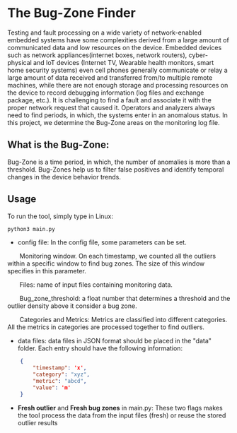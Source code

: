 # The Bug-Zone Finder

Testing and fault processing on a wide variety of network-enabled embedded systems have some complexities derived from a large amount of communicated data and low resources on the device. Embedded devices such as network appliances(internet boxes, network routers), cyber-physical and IoT devices (Internet TV, Wearable health monitors, smart home security systems) even cell phones generally communicate or relay a large amount of data received and transferred from/to multiple remote machines, while there are not enough storage and processing resources on the device to record debugging information (log files and exchange package, etc.). It is challenging to find a fault and associate it with the proper network request that caused it. Operators and analyzers always need to find periods, in which, the systems enter in an anomalous status. In this project, we determine the Bug-Zone areas on the monitoring log file.

## What is the Bug-Zone:

Bug-Zone is a time period, in which, the number of anomalies is more than a threshold. Bug-Zones help us to filter false positives and identify temporal changes in the device behavior trends.

## Usage
To run the tool, simply type in Linux: 
```python
python3 main.py
```

- config file: 
In the config file, some parameters can be set. 

&nbsp;&nbsp;&nbsp;&nbsp;&nbsp;&nbsp; Monitoring window. On each timestamp, we counted all the outliers within a specific window to find bug zones. The size of this window specifies in this parameter.

&nbsp;&nbsp;&nbsp;&nbsp;&nbsp;&nbsp; Files: name of input files containing monitoring data. 

&nbsp;&nbsp;&nbsp;&nbsp;&nbsp;&nbsp; Bug_zone_threshold: a float number that determines a threshold and the outlier density above it consider a bug zone. 
 
&nbsp;&nbsp;&nbsp;&nbsp;&nbsp;&nbsp; Categories and Metrics: Metrics are classified into different categories. All the metrics in categories are processed together to find outliers. 

- data files: data files in JSON format should be placed in the "data" folder. Each entry should have the following information:
```JSON
    {
        "timestamp": 'x',
        "category": "xyz",
        "metric": "abcd",
        "value": 'm'
    }    
```

- **Fresh outlier** and **Fresh bug zones** in main.py: These two flags makes the tool process the data from the input files (fresh) or reuse the stored outlier results  


